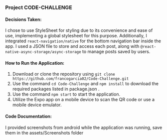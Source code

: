 ### Project CODE-CHALLENGE

#### Decisions Taken:
I chose to use StyleSheet for styling due to its convenience and ease of use, implementing a global stylesheet for this purpose. Additionally, I integrated `react-navigation/native` for the bottom navigation bar inside the app. I used a JSON file to store and access each post, along with `@react-native-async-storage/async-storage` to manage posts saved by users.

#### How to Run the Application:

1. Download or clone the repository using `git clone https://github.com/francogarcia02/Code-Challenge.git`
2. Use the command `cd Code-Challenge` and `npm install` to download the required packages listed in package.json .
3. Use the command `npm start` to start the application.
4. Utilize the Expo app on a mobile device to scan the QR code or use a mobile device emulator.

#### Code Documentation:
I provided screenshots from android while the application was running,
save them in the assets/Screenshots folder
